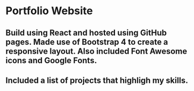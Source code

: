 # Portfolio Website

## Build using React and hosted using GitHub pages. Made use of Bootstrap 4 to create a responsive layout. Also included Font Awesome icons and Google Fonts.

## Included a list of projects that highligh my skills.
